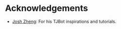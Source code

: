 # Acknowledgements

* [Josh Zheng](https://github.com/boxcarton): For his TJBot inspirations and tutorials.
